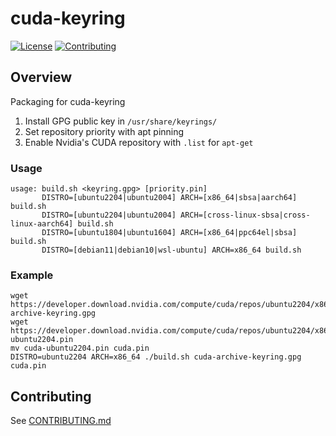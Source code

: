 # cuda-keyring

[![License](https://img.shields.io/badge/license-MIT-green.svg)](https://opensource.org/licenses/MIT-license)
[![Contributing](https://img.shields.io/badge/Contributing-Developer%20Certificate%20of%20Origin-violet)](https://developercertificate.org)


## Overview

Packaging for cuda-keyring

1. Install GPG public key in `/usr/share/keyrings/`
2. Set repository priority with apt pinning
3. Enable Nvidia's CUDA repository with `.list` for `apt-get`


### Usage

```shell
usage: build.sh <keyring.gpg> [priority.pin]
       DISTRO=[ubuntu2204|ubuntu2004] ARCH=[x86_64|sbsa|aarch64] build.sh
       DISTRO=[ubuntu2204|ubuntu2004] ARCH=[cross-linux-sbsa|cross-linux-aarch64] build.sh
       DISTRO=[ubuntu1804|ubuntu1604] ARCH=[x86_64|ppc64el|sbsa] build.sh
       DISTRO=[debian11|debian10|wsl-ubuntu] ARCH=x86_64 build.sh
```

### Example

```shell
wget https://developer.download.nvidia.com/compute/cuda/repos/ubuntu2204/x86_64/cuda-archive-keyring.gpg
wget https://developer.download.nvidia.com/compute/cuda/repos/ubuntu2204/x86_64/cuda-ubuntu2204.pin
mv cuda-ubuntu2204.pin cuda.pin
DISTRO=ubuntu2204 ARCH=x86_64 ./build.sh cuda-archive-keyring.gpg cuda.pin
```


## Contributing

See [CONTRIBUTING.md](CONTRIBUTING.md)
